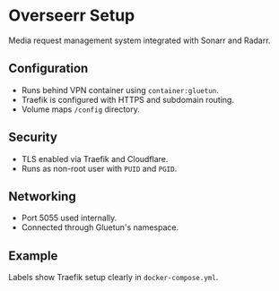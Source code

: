 # Overseerr Setup

Media request management system integrated with Sonarr and Radarr.

## Configuration
- Runs behind VPN container using `container:gluetun`.
- Traefik is configured with HTTPS and subdomain routing.
- Volume maps `/config` directory.

## Security
- TLS enabled via Traefik and Cloudflare.
- Runs as non-root user with `PUID` and `PGID`.

## Networking
- Port 5055 used internally.
- Connected through Gluetun's namespace.

## Example
Labels show Traefik setup clearly in `docker-compose.yml`.

